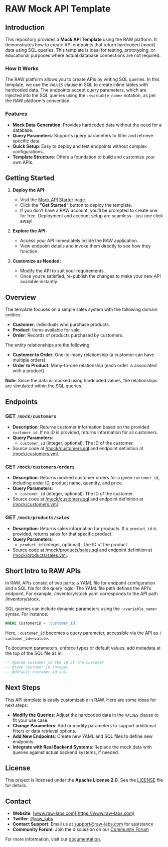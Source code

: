 # RAW Mock API Template

## Introduction

This repository provides a **Mock API Template** using the RAW platform. It demonstrates how to create API endpoints that return hardcoded (mock) data using SQL queries. This template is ideal for testing, prototyping, or educational purposes where actual database connections are not required.

### How It Works

The RAW platform allows you to create APIs by writing SQL queries. In this template, we use the `VALUES` clause in SQL to create inline tables with hardcoded data. The endpoints accept query parameters, which are injected into the SQL queries using the `:<variable_name>` notation, as per the RAW platform's convention.

### Features

- **Mock Data Generation**: Provides hardcoded data without the need for a database.
- **Query Parameters**: Supports query parameters to filter and retrieve specific data.
- **Quick Setup**: Easy to deploy and test endpoints without complex configurations.
- **Template Structure**: Offers a foundation to build and customize your own APIs.

## Getting Started

1. **Deploy the API:**
   - Visit the [Mock API Starter](https://www.raw-labs.com/templates/mock-api-starter) page.
   - Click the **"Get Started"** button to deploy the template.
   - If you don’t have a RAW account, you’ll be prompted to create one for free. Deployment and account setup are seamless—just one click away!

2. **Explore the API:**
   - Access your API immediately inside the RAW application.
   - View endpoint details and invoke them directly to see how they function.

3. **Customize as Needed:**
   - Modify the API to suit your requirements.
   - Once you’re satisfied, re-publish the changes to make your new API available instantly.

## Overview

The template focuses on a simple sales system with the following domain entities:

- **Customer**: Individuals who purchase products.
- **Product**: Items available for sale.
- **Order**: Records of products purchased by customers.

The entity relationships are the following:

- **Customer to Order**: One-to-many relationship (a customer can have multiple orders).
- **Order to Product**: Many-to-one relationship (each order is associated with a product).

**Note**: Since the data is mocked using hardcoded values, the relationships are simulated within the SQL queries.

## Endpoints

### GET `/mock/customers`

- **Description**: Returns customer information based on the provided `customer_id`. If no ID is provided, returns information for all customers.
- **Query Parameters**:
  - `customer_id` (integer, optional): The ID of the customer.
- Source code at [/mock/customers.sql](/mock/customers.sql) and endpoint definition at [/mock/customers.yml](/mock/customers.yml).

### GET `/mock/customers/orders`

- **Description**: Returns mocked customer orders for a given `customer_id`, including order ID, product name, quantity, and price.
- **Query Parameters**:
  - `customer_id` (integer, optional): The ID of the customer.
- Source code at [/mock/customers.sql](/mock/customers/orders.sql) and endpoint definition at [/mock/customers.yml](/mock/customers/orders.yml).

### GET `/mock/products/sales`

- **Description**: Returns sales information for products. If a `product_id` is provided, returns sales for that specific product.
- **Query Parameters**:
  - `product_id` (integer, optional): The ID of the product.
- Source code at [/mock/products/sales.sql](/mock/products/sales.sql) and endpoint definition at [/mock/products/sales.yml](/mock/products/sales.yml).

## Short Intro to RAW APIs

In RAW, APIs consist of two parts: a YAML file for endpoint configuration and a SQL file for the query logic. The YAML file path defines the API’s endpoint. For example, /inventory/stock.yaml corresponds to the API path /inventory/stock.

SQL queries can include dynamic parameters using the `:<variable_name>` syntax. For instance:
```sql
WHERE CustomerID = :customer_id
```
Here, `:customer_id` becomes a query parameter, accessible via the API as `?customer_id=<value>`.

To document parameters, enforce types or default values, add metadata at the top of the SQL file as in:
```sql
-- @param customer_id the ID of the customer  
-- @type customer_id integer  
-- @default customer_id null
```

## Next Steps

This API template is easily customizable in RAW. Here are some ideas for next steps:

- **Modify the Queries**: Adjust the hardcoded data in the `VALUES` clause to fit your use case.
- **Change Parameters**: Add or modify parameters to support additional filters or data retrieval options.
- **Add New Endpoints**: Create new YAML and SQL files to define new endpoints.
- **Integrate with Real Backend Systems**: Replace the mock data with queries against actual backend systems, if needed.

## License

This project is licensed under the **Apache License 2.0**. See the [LICENSE](LICENSE) file for details.

## Contact

- **Website**: [www.raw-labs.com](https://www.raw-labs.com)
- **Twitter**: [@raw_labs](https://twitter.com/raw_labs)
- **Contact Support**: Email us at [support@raw-labs.com](mailto:support@raw-labs.com) for assistance
- **Community Forum**: Join the discussion on our [Community Forum](https://www.raw-labs.com/community)

For more information, visit our [documentation](https://docs.raw-labs.com).
